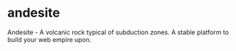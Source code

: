 # andesite
Andesite - A volcanic rock typical of subduction zones. A stable platform to build your web empire upon.
